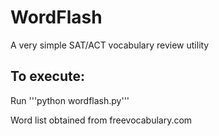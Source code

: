 # WordFlash
A very simple SAT/ACT vocabulary review utility

## To execute:
Run '''python wordflash.py'''

Word list obtained from freevocabulary.com
